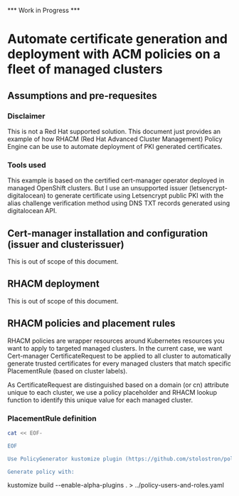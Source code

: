 *** Work in Progress ***

# Automate certificate generation and deployment with ACM policies on a fleet of managed clusters

## Assumptions and pre-requesites

### Disclaimer

This is not a Red Hat supported solution. This document just provides an example of how RHACM (Red Hat Advanced Cluster Management) Policy Engine can be use to automate deployment of PKI generated certificates.

### Tools used

This example is based on the certified cert-manager operator deployed in managed OpenShift clusters. But I use an unsupported issuer (letsencrypt-digitalocean) to generate certificate using Letsencrypt public PKI with the alias challenge verification method using DNS TXT records generated using digitalocean API.

## Cert-manager installation and configuration (issuer and clusterissuer)

This is out of scope of this document.

## RHACM deployment

This is out of scope of this document.

## RHACM policies and placement rules

RHACM policies are wrapper resources around Kubernetes resources you want to apply to targeted managed clusters.
In the current case, we want Cert-manager CertificateRequest to be applied to all cluster to automatically generate trusted certificates for every managed clusters
that match specific PlacementRule (based on cluster labels).

As CertificateRequest are distinguished based on a domain (or cn) attribute unique to each cluster, we use a policy placeholder and RHACM lookup function to identify
this unique value for each managed cluster.

### PlacementRule definition


```bash
cat << EOF-

EOF

Use PolicyGenerator kustomize plugin (https://github.com/stolostron/policy-generator-plugin/tree/main)

Generate policy with:

```
kustomize build --enable-alpha-plugins . > ../policy-users-and-roles.yaml
```


